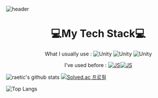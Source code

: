 
![header](https://capsule-render.vercel.app/api?type=shark&color=auto&height=300&section=header&text=🐋박예찬🦈&fontSize=80)
<div align=center>

# 💻**My Tech Stack**💻

What I usually use : ![Unity](https://img.shields.io/badge/Unity-FFFFFF?style=flat-square&logo=Unity&logoColor=black) ![Unity](https://img.shields.io/badge/Csharp-239120?style=flat-square&logo=Csharp&logoColor=white) ![Unity](https://img.shields.io/badge/C++-00599C?style=flat-square&logo=C%2B%2B&logoColor=white)
  
 I've used before : [![JS](https://img.shields.io/badge/JavaScript-F7DF1E?style=flat-square&logo=JavaScript&logoColor=black)](github.com/Joowon0220/TODO-List)[![JS](https://img.shields.io/badge/ReactNative-61DAFB?style=flat-square&logo=React&logoColor=black)](github.com/Joowon0220/TODO-List) 
  
</div>
<div style="display:inline;">
  
![raetic's github stats](https://github-readme-stats.vercel.app/api?username=raetic&show_icons=true) [![Solved.ac
프로필](http://mazassumnida.wtf/api/generate_badge?boj=raetic)](https://solved.ac/raetic)

</div>

![Top Langs](https://github-readme-stats.vercel.app/api/top-langs/?username=2Junsu&layout=compact&theme=white)
